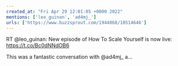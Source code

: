 ```yaml
---
created_at: "Fri Apr 29 12:01:05 +0000 2022"
mentions: ['leo_guinan', 'ad4mj_']
urls: ['https://www.buzzsprout.com/1944068/10514646']
---
```


RT @leo_guinan: New episode of How To Scale Yourself is now live: https://t.co/Bc0dNNdOB6

This was a fantastic conversation with @ad4mj_ a…